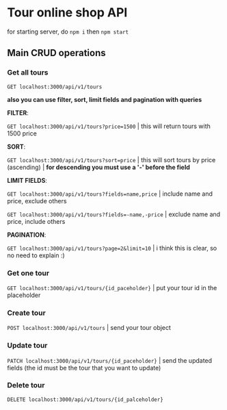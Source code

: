 # Tour online shop API

for starting server, do `npm i` then `npm start`

## Main CRUD operations

### Get all tours

`GET localhost:3000/api/v1/tours`

**also you can use filter, sort, limit fields and pagination with queries**

**FILTER**:

`GET localhost:3000/api/v1/tours?price=1500` | this will return tours with 1500 price

**SORT**:

`GET localhost:3000/api/v1/tours?sort=price` | this will sort tours by price (ascending) |
**for descending you must use a '-' before the field**

**LIMIT FIELDS**:

`GET localhost:3000/api/v1/tours?fields=name,price` | include name and price, exclude others

`GET localhost:3000/api/v1/tours?fields=-name,-price` | exclude name and price, include others

**PAGINATION**:

`GET localhost:3000/api/v1/tours?page=2&limit=10` | i think this is clear, so no need to explain :)

### Get one tour

`GET localhost:3000/api/v1/tours/{id_paceholder}` | put your tour id in the placeholder

### Create tour

`POST localhost:3000/api/v1/tours` | send your tour object

### Update tour

`PATCH localhost:3000/api/v1/tours/{id_paceholder}` | send the updated fields (the id must be the tour that you want to update)

### Delete tour

`DELETE localhost:3000/api/v1/tours/{id_palceholder}`

